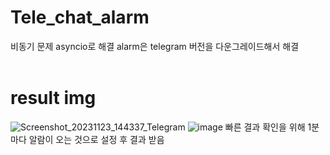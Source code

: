 # Tele_chat_alarm
비동기 문제 asyncio로 해결
alarm은 telegram 버전을 다운그레이드해서 해결
<br><br>

# result img
![Screenshot_20231123_144337_Telegram](https://github.com/jioji0/Tele_chat_alarm/assets/86821510/5ef0b3c6-b712-44f6-9a71-bd85fa0f2aa9)
![image](https://github.com/jioji0/Tele_chat_alarm/assets/86821510/6aba30ca-9b64-4e40-b2c8-dd21e4dcd935)
빠른 결과 확인을 위해 1분마다 알람이 오는 것으로 설정 후 결과 받음
